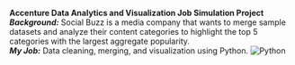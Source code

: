 **Accenture Data Analytics and Visualization Job Simulation Project**<br>
  ***Background:*** Social Buzz is a media company that wants to merge sample datasets and analyze their content categories to highlight the top 5 categories with the largest aggregate popularity.<br>
  ***My Job:*** Data cleaning, merging, and visualization using Python. ![Python](https://img.shields.io/badge/Python-3776AB?style=flat&logo=python&logoColor=white)
